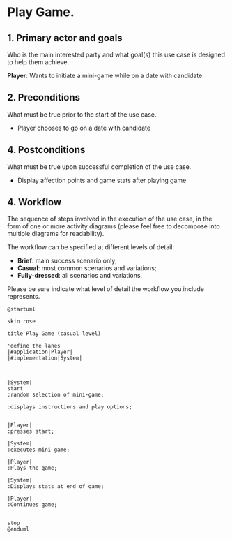# Play Game.

## 1. Primary actor and goals
Who is the main interested party and what goal(s) this use case is designed to help them achieve. 

__Player__: Wants to initiate a mini-game while on a date with candidate.


## 2. Preconditions

What must be true prior to the start of the use case.

* Player chooses to go on a date with candidate

## 4. Postconditions

What must be true upon successful completion of the use case.

* Display affection points and game stats after playing game

## 4. Workflow

The sequence of steps involved in the execution of the use case, in the form of one or more activity diagrams (please feel free to decompose into multiple diagrams for readability).

The workflow can be specified at different levels of detail:

* __Brief__: main success scenario only;
* __Casual__: most common scenarios and variations;
* __Fully-dressed__: all scenarios and variations.

Please be sure indicate what level of detail the workflow you include represents.


```plantuml
@startuml

skin rose

title Play Game (casual level)

'define the lanes
|#application|Player|
|#implementation|System|



|System|
start
:random selection of mini-game;

:displays instructions and play options;


|Player|
:presses start;

|System|
:executes mini-game;

|Player|
:Plays the game;

|System|
:Displays stats at end of game;

|Player|
:Continues game;


stop
@enduml